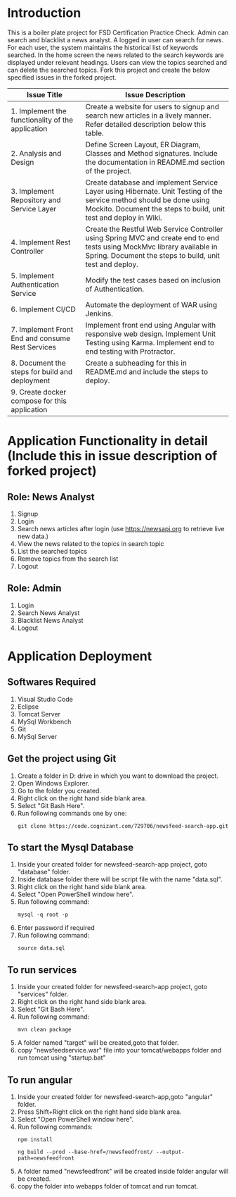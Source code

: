 # Introduction
This is a boiler plate project for FSD Certification Practice Check. Admin can search and blacklist a news analyst. A logged in user can search for news. For each user, the system maintains the historical list of keywords searched. In the home screen the news related to the search keywords are displayed under relevant headings. Users can view the topics searched and can delete the searched topics. Fork this project and create the below specified issues in the forked project.

| **Issue Title** | **Issue Description** |
|-----------|-------------------|
| 1. Implement the functionality of the application | Create a website for users to signup and search new articles in a lively manner. Refer detailed description below this table. |
| 2. Analysis and Design | Define Screen Layout, ER Diagram, Classes and Method signatures. Include the documentation in README.md section of the project. |
| 3. Implement Repository and Service Layer | Create database and implement Service Layer using Hibernate. Unit Testing of the service method should be done using Mockito. Document the steps to build, unit test and deploy in Wiki. |
| 4. Implement Rest Controller | Create the Restful Web Service Controller using Spring MVC and create end to end tests using MockMvc library available in Spring. Document the steps to build, unit test and deploy. |
| 5. Implement Authentication Service | Modify the test cases based on inclusion of Authentication. |
| 6. Implement CI/CD | Automate the deployment of WAR using Jenkins. |
| 7. Implement Front End and consume Rest Services | Implement front end using Angular with responsive web design. Implement Unit Testing using Karma. Implement end to end testing with Protractor. |
| 8. Document the steps for build and deployment | Create a subheading for this in README.md and include the steps to deploy. |
| 9. Create docker compose for this application | |

# Application Functionality in detail (Include this in issue description of forked project)

## Role: News Analyst
1. Signup
2. Login
3. Search news articles after login (use https://newsapi.org to retrieve live new data.)
4. View the news related to the topics in search topic
5. List the searched topics
6. Remove topics from the search list
7. Logout

## Role: Admin
1. Login
2. Search News Analyst
3. Blacklist News Analyst
4. Logout

# Application Deployment

## Softwares Required
1. Visual Studio Code
2. Eclipse
3. Tomcat Server
4. MySql Workbench
5. Git 
6. MySql Server

## Get the project using Git
1. Create a folder in D: drive in which you want to download the project.
2. Open Windows Explorer.
3. Go to the folder you created.
4. Right click on the right hand side blank area.
5. Select "Git Bash Here".
6. Run following commands one by one:
    ```
    git clone https://code.cognizant.com/729706/newsfeed-search-app.git
    ```

## To start the Mysql Database
1. Inside your created folder for newsfeed-search-app project, goto "database" folder.
2. Inside database folder there will be script file with the name "data.sql".
3. Right click on the right hand side blank area.
4. Select "Open PowerShell window here".
5. Run following command:
    ```
    mysql -q root -p
    ```
6. Enter password if required
7. Run following command:
    ```
    source data.sql
    ```

## To run services
1. Inside your created folder for newsfeed-search-app project, goto "services" folder.
2. Right click on the right hand side blank area.
3. Select "Git Bash Here".
4. Run following command:   
    ```
    mvn clean package
    ```
5. A folder named "target" will be created,goto that folder.
6. copy "newsfeedservice.war" file into your tomcat/webapps folder and run tomcat using "startup.bat"
    

## To run angular
1. Inside your created folder for newsfeed-search-app,goto "angular" folder.
2. Press Shift+Right click on the right hand side blank area.
3. Select "Open PowerShell window here".
4. Run following commands:
    ```
    npm install
    ```
    ```
    ng build --prod --base-href=/newsfeedfront/ --output-path=newsfeedfront
    ```
5. A folder named "newsfeedfront" will be created inside folder angular will be created.
6. copy the folder into webapps folder of tomcat and run tomcat.


